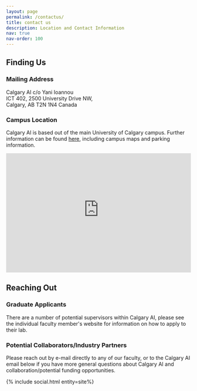 ```yaml
---
layout: page
permalink: /contactus/
title: contact us
description: Location and Contact Information
nav: true
nav-order: 100
---
```

## Finding Us
### Mailing Address
Calgary AI c/o Yani Ioannou<br/>
ICT 402, 2500 University Drive NW,<br/>
Calgary, AB T2N 1N4 Canada

### Campus Location
Calgary AI is based out of the main University of Calgary campus. Further information can be found [here](https://www.ucalgary.ca/about/our-campuses/campus-maps-and-room-finder), including campus maps and parking information.

<iframe id="ucmap" src="https://ucalgary-gs.maps.arcgis.com/apps/webappviewer/index.html?id=2e1817b41cb64815a50f617593aabf4e" title="University of Calgary Campus Map" width="100%" height="325" allowfullscreen="true" frameborder="0" scrolling="no"></iframe>

## Reaching Out
### Graduate Applicants

There are a number of potential supervisors within Calgary AI, please see the individual faculty member's website for information on how to apply to their lab.

### Potential Collaborators/Industry Partners
Please reach out by e-mail directly to any of our faculty, or to the Calgary AI email below if you have more general questions about Calgary AI and collaboration/potential funding opportunities. 

<div class="social">
    <div class="contact-icons">
    {% include social.html entity=site%}
    </div>
</div>
